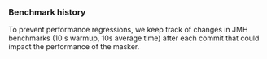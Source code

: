 ### Benchmark history

To prevent performance regressions, we keep track of changes in JMH benchmarks (10 s warmup, 10s average time) after each commit that could impact the performance of the masker.